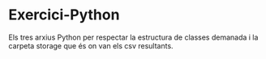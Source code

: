 # Exercici-Python

Els tres arxius Python per respectar la estructura de classes demanada i la carpeta storage que és on van els csv resultants.
